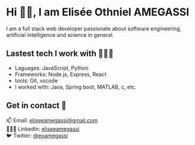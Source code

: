 # Hi 👋🏾, I am Elisée Othniel AMEGASSI

I am a full stack web developer passionate about software engineering, artificial intelligence and science in general.

## Lastest tech I work with 👨🏾‍💻
- Laguages: JavaScript, Python
- Frameworks: Node.js, Express, React
- tools: Git, vscode
- I worked with: Java, Spring boot, MATLAB, c, etc.

## Get in contact 💬
📫 Email: [eliseeamegassi@gmail.com](mailto:eliseeamegassi@gmail.com)  
👨🏾‍💼 LinkedIn: [eliseeamegassi](linkedin.com/in/eliseeamegassi)  
🐦 Twitter: [@eoamegassi](https://twitter.com/eoamegassi)
